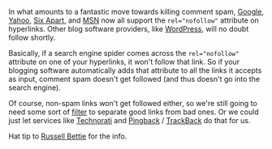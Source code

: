 <!--
title: Comment spam dies with nofollow
date: 18 January 2005
slug: nofollow-spam
tags: writing
-->

In what amounts to a fantastic move towards killing comment spam, [Google][],
[Yahoo][], [Six Apart][], and [MSN][] now all support the `rel="nofollow"`
attribute on hyperlinks. Other blog software providers, like [WordPress][], will
no doubt follow shortly.

Basically, if a search engine spider comes across the `rel="nofollow"` attribute
on one of your hyperlinks, it won't follow that link. So if your blogging
software automatically adds that attribute to all the links it accepts as input,
comment spam doesn't get followed (and thus doesn't go into the search
engine).

Of course, non-spam links won't get followed either, so we're still going to
need some sort of [filter][] to separate good links from bad ones. Or we could
just let services like [Technorati][] and [Pingback][] / [TrackBack][] do that
for us.

Hat tip to [Russell Bettie][] for the info.

[Google]: http://google.com/search?q=cache:google.com/googleblog/2005/01/preventing-comment-spam.html "Matt Cutts and Jason Shellen (Google Blog): Preventing comment spam"
[Yahoo]: http://ysearchblog.com/archives/000069.html "Jeremy Zawodny (Yahoo! Search Blog): A Defense Against Comment Spam"
[Six Apart]: http://ysearchblog.com/archives/000069.html "Ben (Six Log): Support for nofollow"
[MSN]: http://blogs.msdn.com/msnsearch/archive/2005/01/18/nofollow_tags.aspx "Ken Moss (msnsearch's Weblog): Working Together Against Blog Spam"
[WordPress]: http://wordpress.org/ "Unkown (WordPress): a state-of-the-art semanitc personal publishing platform with a focus on asethetics, web standards, and usability"
[filter]: /killing-referrer-spam "Frank Mitchell (Can't Count Sheep): Killing referrer spam"
[Technorati]: http://technorati.com/ "Unknown (Technorati): What's happening on the Web right now"
[Pingback]: http://hixie.ch/specs/pingback/pingback "Stuart Langridge and Ian Hickson (Pingback): The Pingback specification"
[TrackBack]: http://movabletype.org/trackback/ "Unkown (Moveable Type): TrackBack Development"
[Russell Bettie]: http://russellbeattie.com/notebook/1008253.html 'Russell Bettie (Russell Bettie Notebook): rel="nofollow"'
